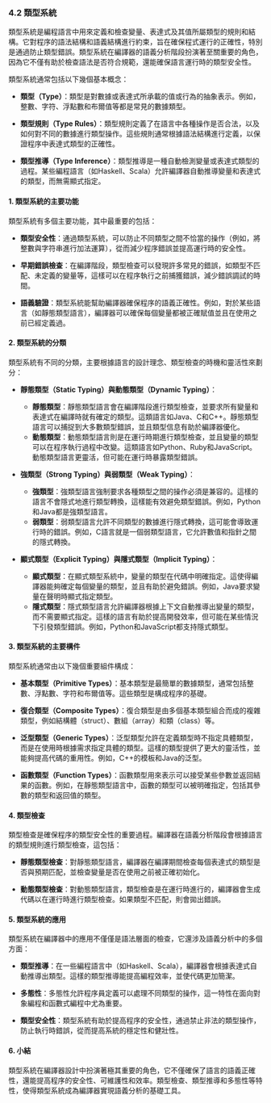 ### 4.2 類型系統

類型系統是編程語言中用來定義和檢查變量、表達式及其值所屬類型的規則和結構。它對程序的語法結構和語義結構進行約束，旨在確保程式運行的正確性，特別是通過防止類型錯誤。類型系統在編譯器的語義分析階段扮演著至關重要的角色，因為它不僅有助於檢查語法是否符合規範，還能確保語言運行時的類型安全性。

類型系統通常包括以下幾個基本概念：

- **類型（Type）**：類型是對數據或表達式所承載的值或行為的抽象表示。例如，整數、字符、浮點數和布爾值等都是常見的數據類型。
  
- **類型規則（Type Rules）**：類型規則定義了在語言中各種操作是否合法，以及如何對不同的數據進行類型操作。這些規則通常根據語法結構進行定義，以保證程序中表達式類型的正確性。

- **類型推導（Type Inference）**：類型推導是一種自動檢測變量或表達式類型的過程。某些編程語言（如Haskell、Scala）允許編譯器自動推導變量和表達式的類型，而無需顯式指定。

#### 1. 類型系統的主要功能

類型系統有多個主要功能，其中最重要的包括：

- **類型安全性**：通過類型系統，可以防止不同類型之間不恰當的操作（例如，將整數與字符串進行加法運算），從而減少程序錯誤並提高運行時的安全性。

- **早期錯誤檢查**：在編譯階段，類型檢查可以發現許多常見的錯誤，如類型不匹配、未定義的變量等，這樣可以在程序執行之前捕獲錯誤，減少錯誤調試的時間。

- **語義驗證**：類型系統能幫助編譯器確保程序的語義正確性。例如，對於某些語言（如靜態類型語言），編譯器可以確保每個變量都被正確賦值並且在使用之前已經定義過。

#### 2. 類型系統的分類

類型系統有不同的分類，主要根據語言的設計理念、類型檢查的時機和靈活性來劃分：

- **靜態類型（Static Typing）與動態類型（Dynamic Typing）**：
  - **靜態類型**：靜態類型語言會在編譯階段進行類型檢查，並要求所有變量和表達式在編譯時就有確定的類型。這類語言如Java、C和C++。靜態類型語言可以捕捉到大多數類型錯誤，並且類型信息有助於編譯器優化。
  - **動態類型**：動態類型語言則是在運行時期進行類型檢查，並且變量的類型可以在程序執行過程中改變。這類語言如Python、Ruby和JavaScript。動態類型語言更靈活，但可能在運行時暴露類型錯誤。

- **強類型（Strong Typing）與弱類型（Weak Typing）**：
  - **強類型**：強類型語言強制要求各種類型之間的操作必須是兼容的。這樣的語言不會隱式地進行類型轉換，這樣能有效避免類型錯誤。例如，Python和Java都是強類型語言。
  - **弱類型**：弱類型語言允許不同類型的數據進行隱式轉換，這可能會導致運行時的錯誤。例如，C語言就是一個弱類型語言，它允許數值和指針之間的隱式轉換。

- **顯式類型（Explicit Typing）與隱式類型（Implicit Typing）**：
  - **顯式類型**：在顯式類型系統中，變量的類型在代碼中明確指定。這使得編譯器能夠確定每個變量的類型，並且有助於避免錯誤。例如，Java要求變量在聲明時顯式指定類型。
  - **隱式類型**：隱式類型語言允許編譯器根據上下文自動推導出變量的類型，而不需要顯式指定。這樣的語言有助於提高開發效率，但可能在某些情況下引發類型錯誤。例如，Python和JavaScript都支持隱式類型。

#### 3. 類型系統的主要構件

類型系統通常由以下幾個重要組件構成：

- **基本類型（Primitive Types）**：基本類型是最簡單的數據類型，通常包括整數、浮點數、字符和布爾值等。這些類型是構成程序的基礎。

- **復合類型（Composite Types）**：復合類型是由多個基本類型組合而成的複雜類型，例如結構體（struct）、數組（array）和類（class）等。

- **泛型類型（Generic Types）**：泛型類型允許在定義類型時不指定具體類型，而是在使用時根據需求指定具體的類型。這樣的類型提供了更大的靈活性，並能夠提高代碼的重用性。例如，C++的模板和Java的泛型。

- **函數類型（Function Types）**：函數類型用來表示可以接受某些參數並返回結果的函數。例如，在靜態類型語言中，函數的類型可以被明確指定，包括其參數的類型和返回值的類型。

#### 4. 類型檢查

類型檢查是確保程序的類型安全性的重要過程。編譯器在語義分析階段會根據語言的類型規則進行類型檢查，這包括：

- **靜態類型檢查**：對靜態類型語言，編譯器在編譯期間檢查每個表達式的類型是否與預期匹配，並檢查變量是否在使用之前被正確初始化。

- **動態類型檢查**：對動態類型語言，類型檢查是在運行時進行的，編譯器會生成代碼以在運行時進行類型檢查。如果類型不匹配，則會拋出錯誤。

#### 5. 類型系統的應用

類型系統在編譯器中的應用不僅僅是語法層面的檢查，它還涉及語義分析中的多個方面：

- **類型推導**：在一些編程語言中（如Haskell、Scala），編譯器會根據表達式自動推導出類型。這樣的類型推導能提高編程效率，並使代碼更加簡潔。

- **多態性**：多態性允許程序員定義可以處理不同類型的操作，這一特性在面向對象編程和函數式編程中尤為重要。

- **類型安全性**：類型系統有助於提高程序的安全性，通過禁止非法的類型操作，防止執行時錯誤，從而提高系統的穩定性和健壯性。

#### 6. 小結

類型系統在編譯器設計中扮演著極其重要的角色，它不僅確保了語言的語義正確性，還能提高程序的安全性、可維護性和效率。類型檢查、類型推導和多態性等特性，使得類型系統成為編譯器實現語義分析的基礎工具。